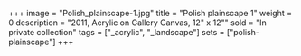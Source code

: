 +++
image = "Polish_plainscape-1.jpg"
title = "Polish plainscape 1"
weight = 0
description = "2011, Acrylic on Gallery Canvas, 12\" x 12\""
sold = "In private collection"
tags = ["_acrylic", "_landscape"]
sets = ["polish-plainscape"]
+++
